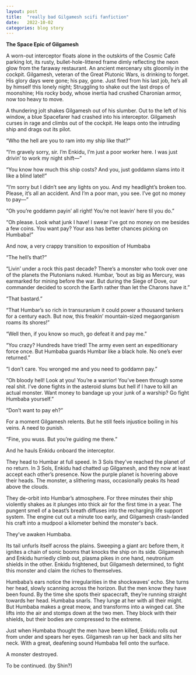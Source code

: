 ```yaml
---
layout: post
title:  "really bad Gilgamesh scifi fanfiction"
date:   2022-10-02
categories: blog story
---
```


**The Space Epic of Gilgamesh**

A worn-out interceptor floats alone in the outskirts of the Cosmic Café parking lot, its rusty, bullet-hole-littered frame dimly reflecting the neon glow from the faraway restaurant. An ancient mercenary sits gloomily in the cockpit. Gilgamesh, veteran of the Great Plutonic Wars, is drinking to forget. His glory days were gone; his pay, gone. Just fired from his last job, he’s all by himself this lonely night; Struggling to shake out the last drops of moonshine; His rocky body, whose inertia had crushed Charonian armor, now too heavy to move.

A thundering jolt shakes Gilgamesh out of his slumber. Out to the left of his window, a blue Spacefarer had crashed into his interceptor. Gilgamesh curses in rage and climbs out of the cockpit. He leaps onto the intruding ship and drags out its pilot.

“Who the hell are you to ram into my ship like that?”

“I’m gravely sorry, sir. I’m Enkidu, I’m just a poor worker here. I was just drivin’ to work my night shift—”

“You know how much this ship costs? And you, just goddamn slams into it like a blind latel!”

“I’m sorry but I didn’t see any lights on you. And my headlight’s broken too. Please, it’s all an accident. And I’m a poor man, you see. I’ve got no money to pay—”

“Oh you’re goddamn payin’ all right! You’re not leavin’ here til you do.”

“Oh please. Look what junk I have! I swear I’ve got no money on me besides a few coins. You want pay? Your ass has better chances picking on Humbaba!”

And now, a very crappy transition to exposition of Humbaba

“The hell’s that?”

“Livin’ under a rock this past decade? There’s a monster who took over one of the planets the Plutonians nuked. Humbar, ’bout as big as Mercury, was earmarked for mining before the war. But during the Siege of Dove, our commander decided to scorch the Earth rather than let the Charons have it.”

“That bastard.”

“That Humbar’s so rich in transuranium it could power a thousand tankers for a century each. But now, this freakin’ mountain-sized megaorganism roams its shores!”

“Well then, if you know so much, go defeat it and pay me.”

“You crazy? Hundreds have tried! The army even sent an expeditionary force once. But Humbaba guards Humbar like a black hole. No one’s ever returned.”

“I don’t care. You wronged me and you need to goddamn pay.”

“Oh bloody hell! Look at you! You’re a warrior! You’ve been through some real shit. I’ve done fights in the asteroid slums but hell if I have to kill an actual monster. Want money to bandage up your junk of a warship? Go fight Humbaba yourself.”

“Don’t want to pay eh?”

For a moment Gilgamesh relents. But he still feels injustice boiling in his veins. A need to punish.

“Fine, you wuss. But you’re guiding me there.”

And he hauls Enkidu onboard the interceptor. 

They head to Humbar at full speed. In 3 Sols they’ve reached the planet of no return. In 3 Sols, Enkidu had chatted up Gilgamesh, and they now at least accept each other’s presence. Now the purple planet is hovering above their heads. The monster, a slithering mass, occasionally peaks its head above the clouds.

They de-orbit into Humbar’s atmosphere. For three minutes their ship violently shakes as it plunges into thick air for the first time in a year. The pungent smell of a beast’s breath diffuses into the recharging life support system. The engine cut out a minute too early, and Gilgamesh crash-landed his craft into a mudpool a kilometer behind the monster's back.

They’ve awaken Humbaba.

Its tail unfurls itself across the plains. Sweeping a giant arc before them, it ignites a chain of sonic booms that knocks the ship on its side. Gilgamesh and Enkidu hurriedly climb out, plasma pikes in  one hand, neutronium shields in the other. Enkidu frightened, but Gilgamesh determined, to fight this monster and claim the riches to themselves.

Humbaba’s ears notice the irregularities in the shockwaves’ echo. She turns her head, slowly scanning across the horizon. But the men know they have been found. By the time she spots their spacecraft, they’re running straight towards her head. Humbaba snarls. They lunge at her with all their might. But Humbaba makes a great meow, and transforms into a winged cat. She lifts into the air and stomps down at the two men. They block with their shields, but their bodies are compressed to the extreme. 

Just when Humbaba thought the men have been killed, Enkidu rolls out from under and spears her eyes. Gilgamesh ran up her back and slits her neck. With a great, deafening sound Humbaba fell onto the surface.

A monster destroyed.

To be continued. (by Shin?)
